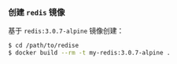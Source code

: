 ### 创建 `redis` 镜像

基于 `redis:3.0.7-alpine` 镜像创建：
```bash
$ cd /path/to/redise
$ docker build --rm -t my-redis:3.0.7-alpine .
```
